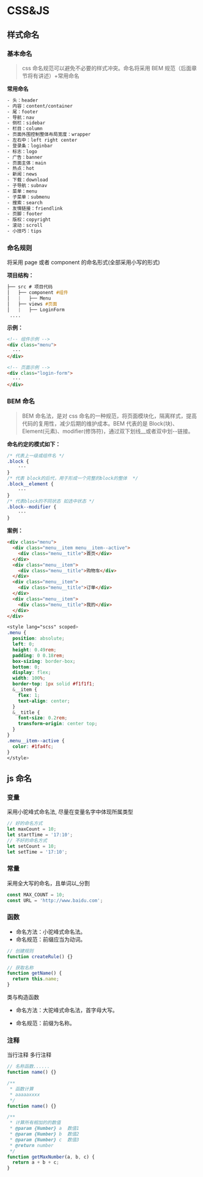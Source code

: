 # CSS&JS

## 样式命名

### 基本命名

> css 命名规范可以避免不必要的样式冲突。命名将采用 BEM 规范（后面章节将有讲述）+常用命名

**常用命名**

```css
- 头：header
- 内容：content/container
- 尾：footer
- 导航：nav
- 侧栏：sidebar
- 栏目：column
- 页面外围控制整体布局宽度：wrapper
- 左右中：left right center
- 登录条：loginbar
- 标志：logo
- 广告：banner
- 页面主体：main
- 热点：hot
- 新闻：news
- 下载：download
- 子导航：subnav
- 菜单：menu
- 子菜单：submenu
- 搜索：search
- 友情链接：friendlink
- 页脚：footer
- 版权：copyright
- 滚动：scroll
- 小技巧：tips
```

### 命名规则

将采用 page 或者 component 的命名形式(全部采用小写的形式)

**项目结构：**

```css
├── src # 项目代码
│   ├── component #组件
│   |   ├── Menu
│   ├── views #页面
│   |   ├── LoginForm
 ....

```

**示例：**

```html
<!-- 组件示例 -->
<div class="menu">
  ···
</div>

<!-- 页面示例 -->
<div class="login-form">
  ···
</div>
```

### BEM 命名

> BEM 命名法，是对 css 命名的一种规范，将页面模块化，隔离样式，提高代码的复用性，减少后期的维护成本。BEM 代表的是 Block(块)、Element(元素)、modifier(修饰符)，通过双下划线\_\_或者双中划--链接。

**命名约定的模式如下：**

```css
/* 代表上一级或组件名 */
.block {
    ···
}
/* 代表 block的后代，用于形成一个完整的block的整体  */
.block__element {
    ···
}
/* 代表block的不同状态 如选中状态 */
.block--modifier {
    ···
}
```

**案例：**

```html
<div class="menu">
  <div class="menu__item menu__item--active">
    <div class="menu__title">首页</div>
  </div>
  <div class="menu__item">
    <div class="menu__title">购物车</div>
  </div>
  <div class="menu__item">
    <div class="menu__title">订单</div>
  </div>
  <div class="menu__item">
    <div class="menu__title">我的</div>
  </div>
</div>
```

```scss
<style lang="scss" scoped>
.menu {
  position: absolute;
  left: 0;
  height: 0.49rem;
  padding: 0 0.18rem;
  box-sizing: border-box;
  bottom: 0;
  display: flex;
  width: 100%;
  border-top: 1px solid #f1f1f1;
  &__item {
    flex: 1;
    text-align: center;
  }
  &__title {
    font-size: 0.2rem;
    transform-origin: center top;
  }
}
.menu__item--active {
  color: #1fa4fc;
}
</style>
```

## js 命名

### 变量

采用小驼峰式命名法,
尽量在变量名字中体现所属类型

```js
// 好的命名方式
let maxCount = 10;
let startTime = '17:10';
// 不好的命名方式
let setCount = 10;
let setTime = '17:10';
```

### 常量

采用全大写的命名，且单词以\_分割

```js
const MAX_COUNT = 10;
const URL = 'http://www.baidu.com';
```

### 函数

- 命名方法：小驼峰式命名法。
- 命名规范：前缀应当为动词。

```js
// 创建规则
function createRule() {}

// 获取名称
function getName() {
  return this.name;
}
```

类与构造函数

- 命名方法：大驼峰式命名法，首字母大写。

- 命名规范：前缀为名称。

### 注释

当行注释
多行注释

```js
// 名称函数......
function name() {}

/**
 * 函数计算
 * aaaaaxxxx
 */
function name() {}

/**
 * 计算所有相加的的数值
 * @param {Number} a  数值1
 * @param {Number} b  数值2
 * @param {Number} c  数值3
 * @return number
 */
function getMaxNumber(a, b, c) {
  return a + b + c;
}
```
